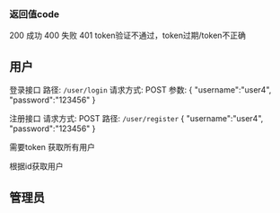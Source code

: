 ### 返回值code
200     成功
400     失败
401     token验证不通过，token过期/token不正确


## 用户
登录接口
路径: `/user/login`
请求方式: POST
参数:
{
  "username":"user4",
  "password":"123456"
}

注册接口
请求方式: POST
路径: `/user/register`
{
  "username":"user4",
  "password":"123456"
}

需要token
获取所有用户

根据id获取用户

## 管理员